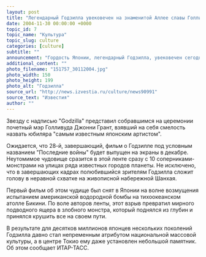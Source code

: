 ```yaml
---
layout: post
title: "Легендарный Годзилла увековечен на знаменитой Аллее славы Голливуда"
date: 2004-11-30 00:00:00 +0000
topic_id: 7
topic_name: "Культура"
topic_slug: culture
categories: [culture]
subtitle: ""
announcement: "Гордость Японии, легендарный Годзилла, увековечен сегодня на знаменитой Аллее славы Голливуда, где разместились звезды с именами знаменитых артистов и мастеров кино. Церемония была приурочена к 50-летию чудовища, которое впервые появилось на экранах в 1954 году еще в черно-белой ленте."
additional_content: ""
photo_filename: "151757_30112004.jpg"
photo_width: 150
photo_height: 199
photo_alt: "Годзилла"
source_url: "http://news.izvestia.ru/culture/news90991"
source_text: "Известия"
author: ""
---
```

Звезду с надписью "Godzilla" представил собравшимся на церемонии почетный мэр Голливуда Джонни Грант, взявший на себя смелость назвать юбиляра "самым известным японским артистом".

Ожидается, что 28-й, завершающий, фильм о Годзилле под условным названием "Последние войны" будет выпущен на экраны в декабре. Неутомимое чудовище сразится в этой ленте сразу с 10 соперниками-монстрами на улицах ряда известных городов планеты. Не исключено, что в завершающих кадрах полюбившийся зрителям Годзилла сложит голову в неравной схватке на живописной набережной Шанхая.

Первый фильм об этом чудище был снят в Японии на волне возмущения испытанием американской водородной бомбы на тихоокеанском атолле Бикини. По воле авторов ленты, этот взрыв превратил мирного подводного ящера в злобного монстра, который поднялся из глубин и принялся крушить все на своем пути.

В результате для десятков миллионов японцев нескольких поколений Годзилла давно стал непременным атрибутом национальной массовой культуры, а в центре Токио ему даже установлен небольшой памятник. Об этом сообщает ИТАР-ТАСС.
